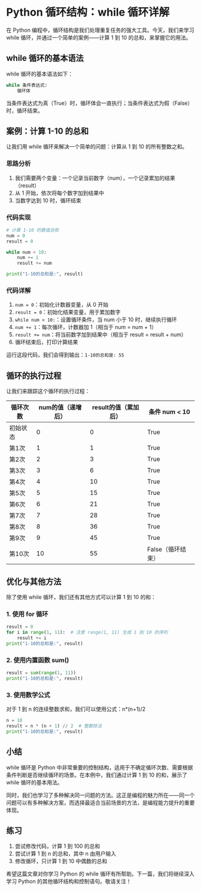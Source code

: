 # Python 循环结构：while 循环详解

在 Python 编程中，循环结构是我们处理重复任务的强大工具。今天，我们来学习 while 循环，并通过一个简单的案例——计算 1 到 10 的总和，来掌握它的用法。

## while 循环的基本语法

while 循环的基本语法如下：

```python
while 条件表达式:
    循环体
```

当条件表达式为真（True）时，循环体会一直执行；当条件表达式为假（False）时，循环结束。

## 案例：计算 1-10 的总和

让我们用 while 循环来解决一个简单的问题：计算从 1 到 10 的所有整数之和。

### 思路分析

1. 我们需要两个变量：一个记录当前数字（num），一个记录累加的结果（result）
2. 从 1 开始，依次将每个数字加到结果中
3. 当数字达到 10 时，循环结束

### 代码实现

```python
# 计算 1-10 的数值总和
num = 0
result = 0

while num < 10:
    num += 1
    result += num

print("1-10的总和是:", result)
```

### 代码详解

1. `num = 0`：初始化计数器变量，从 0 开始
2. `result = 0`：初始化结果变量，用于累加数字
3. `while num < 10:`：设置循环条件，当 num 小于 10 时，继续执行循环
4. `num += 1`：每次循环，计数器加 1（相当于 num = num + 1）
5. `result += num`：将当前数字加到结果中（相当于 result = result + num）
6. 循环结束后，打印计算结果

运行这段代码，我们会得到输出：`1-10的总和是: 55`

## 循环的执行过程

让我们来跟踪这个循环的执行过程：

| 循环次数 | num的值（递增后） | result的值（累加后） | 条件 num < 10 |
|---------|----------------|-------------------|---------------|
| 初始状态 | 0              | 0                 | True          |
| 第1次    | 1              | 1                 | True          |
| 第2次    | 2              | 3                 | True          |
| 第3次    | 3              | 6                 | True          |
| 第4次    | 4              | 10                | True          |
| 第5次    | 5              | 15                | True          |
| 第6次    | 6              | 21                | True          |
| 第7次    | 7              | 28                | True          |
| 第8次    | 8              | 36                | True          |
| 第9次    | 9              | 45                | True          |
| 第10次   | 10             | 55                | False（循环结束）|

## 优化与其他方法

除了使用 while 循环，我们还有其他方式可以计算 1 到 10 的和：

### 1. 使用 for 循环

```python
result = 0
for i in range(1, 11):  # 注意 range(1, 11) 生成 1 到 10 的序列
    result += i
print("1-10的总和是:", result)
```

### 2. 使用内置函数 sum()

```python
result = sum(range(1, 11))
print("1-10的总和是:", result)
```

### 3. 使用数学公式

对于 1 到 n 的连续整数求和，我们可以使用公式：n*(n+1)/2

```python
n = 10
result = n * (n + 1) // 2  # 整数除法
print("1-10的总和是:", result)
```

## 小结

while 循环是 Python 中非常重要的控制结构，适用于不确定循环次数、需要根据条件判断是否继续循环的场景。在本例中，我们通过计算 1 到 10 的和，展示了 while 循环的基本用法。

同时，我们也学习了多种解决同一问题的方法。这正是编程的魅力所在——同一个问题可以有多种解决方案，而选择最适合当前场景的方法，是编程能力提升的重要体现。

## 练习

1. 尝试修改代码，计算 1 到 100 的总和
2. 尝试计算 1 到 n 的总和，其中 n 由用户输入
3. 修改循环，只计算 1 到 10 中偶数的总和

希望这篇文章对你学习 Python 的 while 循环有所帮助。下一篇，我们将继续深入学习 Python 的其他循环结构和控制语句。敬请关注！
